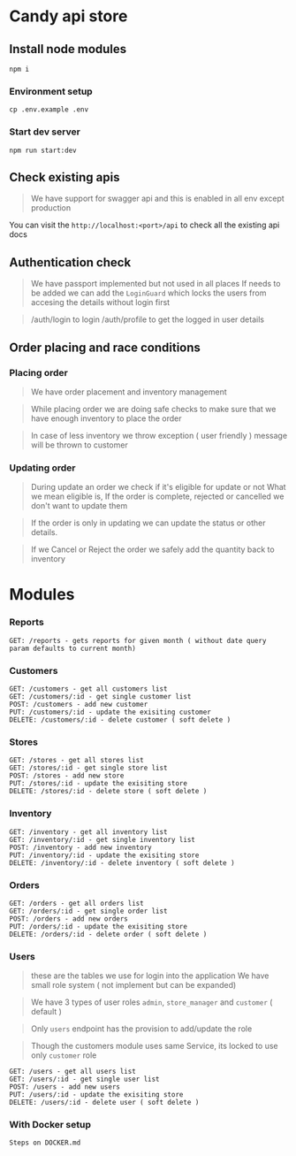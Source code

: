 # Candy api store

## Install node modules
```shell
npm i
```

### Environment setup
```shell
cp .env.example .env
```
### Start dev server

```shell
npm run start:dev
```

## Check existing apis
> We have support for swagger api and this is enabled in all env except production

You can visit the `http://localhost:<port>/api` to check all the existing api docs

## Authentication check

> We have passport implemented but not used in all places
> If needs to be added we can add the `LoginGuard` which locks the users from accesing the details without login first

> /auth/login to login
> /auth/profile to get the logged in user details

## Order placing and race conditions

### Placing order
> We have order placement and inventory management

> While placing order we are doing safe checks to make sure that we have enough inventory to place the order

> In case of less inventory we throw exception ( user friendly ) message will be thrown to customer

### Updating order

> During update an order we check if it's eligible for update or not
> What we mean eligible is, If the order is complete, rejected or cancelled we don't want to update them


> If the order is only in updating we can update the status or other details.

> If we Cancel or Reject the order we safely add the quantity back to inventory


# Modules

### Reports
```
GET: /reports - gets reports for given month ( without date query param defaults to current month)
```

### Customers
```
GET: /customers - get all customers list
GET: /customers/:id - get single customer list
POST: /customers - add new customer
PUT: /customers/:id - update the exisiting customer
DELETE: /customers/:id - delete customer ( soft delete )
```

### Stores
```
GET: /stores - get all stores list
GET: /stores/:id - get single store list
POST: /stores - add new store
PUT: /stores/:id - update the exisiting store
DELETE: /stores/:id - delete store ( soft delete )
```

### Inventory
```
GET: /inventory - get all inventory list
GET: /inventory/:id - get single inventory list
POST: /inventory - add new inventory
PUT: /inventory/:id - update the exisiting store
DELETE: /inventory/:id - delete inventory ( soft delete )
```


### Orders
```
GET: /orders - get all orders list
GET: /orders/:id - get single order list
POST: /orders - add new orders
PUT: /orders/:id - update the exisiting store
DELETE: /orders/:id - delete order ( soft delete )
```

### Users
> these are the tables we use for login into the application
> We have small role system ( not implement but can be expanded)

> We have 3 types of user roles `admin`, `store_manager` and `customer` ( default )

> Only `users` endpoint has the provision to add/update the role

> Though the customers module uses same Service, its locked to use only `customer` role
```
GET: /users - get all users list
GET: /users/:id - get single user list
POST: /users - add new users
PUT: /users/:id - update the exisiting store
DELETE: /users/:id - delete user ( soft delete )
```

### With Docker setup
```
Steps on DOCKER.md
```

